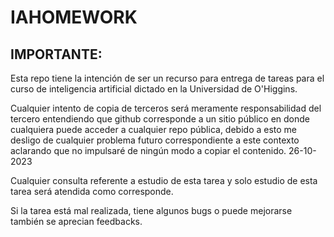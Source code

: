 # IAHOMEWORK

## IMPORTANTE:
Esta repo tiene la intención de ser un recurso para entrega de tareas para el curso de inteligencia artificial dictado en la Universidad de O'Higgins.

Cualquier intento de copia de terceros será meramente responsabilidad del tercero entendiendo que github corresponde a un sitio público en donde cualquiera puede acceder a cualquier repo pública, debido a esto me desligo de cualquier problema futuro correspondiente a este contexto aclarando que no impulsaré de ningún modo a copiar el contenido. 26-10-2023

Cualquier consulta referente a estudio de esta tarea y solo estudio de esta tarea será atendida como corresponde.

Si la tarea está mal realizada, tiene algunos bugs o puede mejorarse también se aprecian feedbacks.
